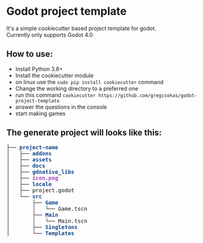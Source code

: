 # Godot project template

It's a simple cookiecutter based project template for godot.  
Currently only supports Godot 4.0

## How to use:  
- Install Python 3.8+
- Install the cookiecutter module 
- on linux use the ```sudo pip install cookiecutter``` command
- Change the working directory to a preferred one
- run this command ```cookiecutter https://github.com/gregcsokas/godot-project-template```
- answer the questions in the console
- start making games

## The generate project will looks like this:
<pre>├── <font color="#12488B"><b>project-name</b></font>
│   ├── <font color="#12488B"><b>addons</b></font>
│   ├── <font color="#12488B"><b>assets</b></font>
│   ├── <font color="#12488B"><b>docs</b></font>
│   ├── <font color="#12488B"><b>gdnative_libs</b></font>
│   ├── <font color="#A347BA"><b>icon.png</b></font>
│   ├── <font color="#12488B"><b>locale</b></font>
│   ├── project.godot
│   └── <font color="#12488B"><b>src</b></font>
│       ├── <font color="#12488B"><b>Game</b></font>
│       │   └── Game.tscn
│       ├── <font color="#12488B"><b>Main</b></font>
│       │   └── Main.tscn
│       ├── <font color="#12488B"><b>Singletons</b></font>
│       └── <font color="#12488B"><b>Templates</b></font>
</pre>
